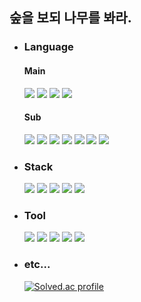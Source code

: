## 숲을 보되 나무를 봐라.
<!--
![Top Langs](https://github-readme-stats.vercel.app/api/top-langs/?username=rogi-rogi&layout=compact&theme=tokyonight)
-->

<div>
  <ul>
    <li>
      <h3>Language</h3>
      <h4>Main</h4>
      <img src="https://img.shields.io/badge/C-A8B9CC?style=flat&logo=C&logoColor=0D1117">
      <img src="https://img.shields.io/badge/C++-00599C?style=flat&logo=cplusplus&logoColor=0D1117">
      <img src="https://img.shields.io/badge/Python-3776AB?style=flat&logo=python&logoColor=0D1117">
      <img src="https://img.shields.io/badge/javascript-F7DF1E?style=flat&logo=javascript&logoColor=0D1117">
      <h4>Sub</h4>
      <img src="https://img.shields.io/badge/C Sharp-239120?style=flat&logo=csharp&logoColor=white">
      <img src="https://img.shields.io/badge/Java-FFFFFF?style=flat&logo=openjdk&logoColor=0D1117">
      <img src="https://img.shields.io/badge/kotlin-7F52FF?style=flat&logo=kotlin&logoColor=0D1117">
      <img src="https://img.shields.io/badge/Html5-E34F26?style=flat&logo=html5&logoColor=0D1117">
      <img src="https://img.shields.io/badge/CSS3-1572B6?style=flat&logo=css3&logoColor=0D1117">
      <img src="https://img.shields.io/badge/Sass-CC6699?style=flat&logo=sass&logoColor=white">
      <img src="https://img.shields.io/badge/VBA / VBS-5E5E5E?style=flat&logo=microsoft&logoColor=white">
    </li>
    <li>
      <h3>Stack</h3>
      <img src="https://img.shields.io/badge/React-61DAFB?style=flat&logo=react&logoColor=0D1117">
      <img src="https://img.shields.io/badge/Node.js-339933?style=flat&logo=nodedotjs&logoColor=0D1117">
      <img src="https://img.shields.io/badge/Nest.js-E0234E?style=flat&logo=nestjs&logoColor=0D1117">
      <img src="https://img.shields.io/badge/MySQL-4479A1?style=flat&logo=mysql&logoColor=0D1117">
      <img src="https://img.shields.io/badge/Unity-FFFFFF?style=flat&logo=unity&logoColor=0D1117">
    </li>
    <li>
      <h3>Tool</h3>
      <img src="https://img.shields.io/badge/VScode-007ACC?style=flat&logo=visualstudiocode&logoColor=0D1117">
      <img src="https://img.shields.io/badge/Git-F05032?style=flat&logo=git&logoColor=white">
      <img src="https://img.shields.io/badge/Github-181717?style=flat&logo=github&logoColor=white">
      <img src="https://img.shields.io/badge/Sourcetree-0052CC?style=flat&logo=sourcetree&logoColor=0D1117">
      <img src="https://img.shields.io/badge/Figma-F24E1E?style=flat&logo=figma&logoColor=0D1117">
    </li>
    <li>
      <h3>etc...</h3>
      
  [![Solved.ac profile](http://mazassumnida.wtf/api/mini/generate_badge?boj=polygon)](https://solved.ac/profile/polygon)
    </li>
  </ul>
</div>
